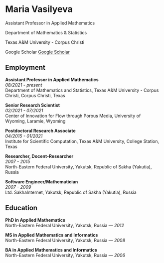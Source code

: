 # Maria Vasilyeva 

Assistant Professor in Applied Mathematics

Department of Mathematics & Statistics

Texas A&M University - Corpus Christi

Google Scholar [Google Scholar](https://scholar.google.com/citations?user=RmX3fQ0AAAAJ&hl=en)


## Employment

**Assistant Professor in Applied Mathematics**  
*08/2021 - present*  
Department of Mathematics and Statistics, Texas A&M University - Corpus Christi, Corpus Christi, Texas  

**Senior Research Scientist**  
*02/2021 - 07/2021*  
Center of Innovation for Flow through Porous Media, University of Wyoming, Laramie, Wyoming  

**Postdoctoral Research Associate**  
*04/2015 - 01/2021*  
Institute for Scientific Computation, Texas A&M University, College Station, Texas  

**Researcher, Docent-Researcher**  
*2007 - 2015*  
North-Eastern Federal University, Yakutsk, Republic of Sakha (Yakutia), Russia  

**Software Engineer/Mathematician**  
*2007 - 2009*  
Ltd. SakhaInternet, Yakutsk, Republic of Sakha (Yakutia), Russia  


## Education

**PhD in Applied Mathematics**  
North-Eastern Federal University, Yakutsk, Russia — *2012*  

**MS in Applied Mathematics and Informatics**  
North-Eastern Federal University, Yakutsk, Russia — *2008*  

**BA in Applied Mathematics and Informatics**  
North-Eastern Federal University, Yakutsk, Russia — *2006*  
